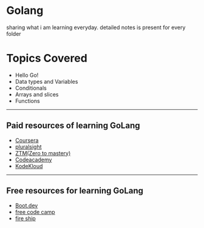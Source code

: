 # Golang
sharing what i am learning everyday. detailed notes is present for every folder

# Topics Covered
* Hello Go! 
* Data types and Variables
* Conditionals
* Arrays and slices
* Functions
____________________________________________________________________________

## Paid resources of learning GoLang
* [Coursera](https://www.coursera.org/specializations/google-golang?)
* [pluralsight](https://www.pluralsight.com/courses/go-fundamentals?)
* [ZTM(Zero to mastery)](https://zerotomastery.io/courses/learn-golang/)
* [Codeacademy](https://www.codecademy.com/learn/learn-go?)
* [KodeKloud](https://kodekloud.com/courses/golang/)
_____________________________________________________________________________
## Free resources for learning GoLang
* [Boot.dev](https://boot.dev/learn/learn-golang)
* [free code camp](https://www.youtube.com/watch?v=YS4e4q9oBaU)
* [fire ship](https://fireship.io/lessons/learn-go-in-100-lines/)
